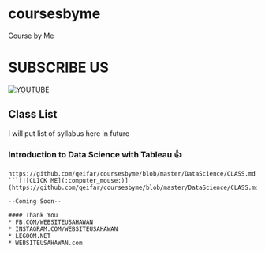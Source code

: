 # coursesbyme
Course by Me 

# SUBSCRIBE US

[![YOUTUBE](https://img.youtube.com/vi/5k0_6-P0zcM/0.jpg)](https://www.youtube.com/watch?v=5k0_6-P0zcM)
## Class List

I will put list of syllabus here in future

### Introduction to Data Science with Tableau :+1:

```
https://github.com/qeifar/coursesbyme/blob/master/DataScience/CLASS.md
```[![CLICK ME](:computer_mouse:)](https://github.com/qeifar/coursesbyme/blob/master/DataScience/CLASS.md)

--Coming Soon--

#### Thank You
* FB.COM/WEBSITEUSAHAWAN
* INSTAGRAM.COM/WEBSITEUSAHAWAN
* LEGOOM.NET
* WEBSITEUSAHAWAN.com


